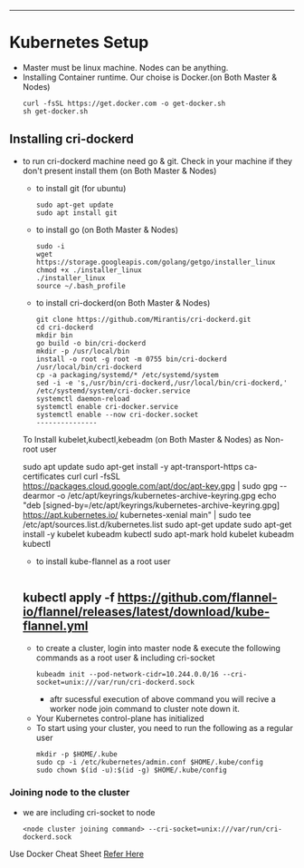 ---------------------
# Kubernetes Setup 
  * Master must be linux machine. Nodes can be anything.
  * Installing Container runtime. Our choise is Docker.(on Both Master & Nodes)
    ```
    curl -fsSL https://get.docker.com -o get-docker.sh
    sh get-docker.sh
    ```
## Installing cri-dockerd
  * to run cri-dockerd machine need go & git. Check in your machine if they don't present install them (on Both Master & Nodes)
    * to install git (for ubuntu)  
       ```
      sudo apt-get update
      sudo apt install git
      ```
    * to install go (on Both Master & Nodes)
      ```
      sudo -i
      wget https://storage.googleapis.com/golang/getgo/installer_linux
      chmod +x ./installer_linux
      ./installer_linux
      source ~/.bash_profile
      ```
    * to install cri-dockerd(on Both Master & Nodes)
      ```
      git clone https://github.com/Mirantis/cri-dockerd.git
      cd cri-dockerd
      mkdir bin
      go build -o bin/cri-dockerd
      mkdir -p /usr/local/bin
      install -o root -g root -m 0755 bin/cri-dockerd /usr/local/bin/cri-dockerd
      cp -a packaging/systemd/* /etc/systemd/system
      sed -i -e 's,/usr/bin/cri-dockerd,/usr/local/bin/cri-dockerd,' /etc/systemd/system/cri-docker.service
      systemctl daemon-reload
      systemctl enable cri-docker.service
      systemctl enable --now cri-docker.socket
      ---------------
    To Install kubelet,kubectl,kebeadm (on Both Master & Nodes) as Non-root user
      
      sudo apt update
      sudo apt-get install -y apt-transport-https ca-certificates curl
      curl -fsSL https://packages.cloud.google.com/apt/doc/apt-key.gpg | sudo gpg --dearmor -o /etc/apt/keyrings/kubernetes-archive-keyring.gpg
      echo "deb [signed-by=/etc/apt/keyrings/kubernetes-archive-keyring.gpg] https://apt.kubernetes.io/ kubernetes-xenial main" | sudo tee /etc/apt/sources.list.d/kubernetes.list
      sudo apt-get update
      sudo apt-get install -y kubelet kubeadm kubectl
      sudo apt-mark hold kubelet kubeadm kubectl
      
    * to install kube-flannel as a root user
      ```
     ##  kubectl apply -f https://github.com/flannel-io/flannel/releases/latest/download/kube-flannel.yml
     
    * to create a cluster, login into master node & execute the following commands as a root user & including cri-socket
      ```
      kubeadm init --pod-network-cidr=10.244.0.0/16 --cri-socket=unix:///var/run/cri-dockerd.sock
      ```
      * aftr sucessful execution of above command you will recive a worker node join command to cluster note down it.
    * Your Kubernetes control-plane has initialized
    * To start using your cluster, you need to run the following as a regular user
      ```
      mkdir -p $HOME/.kube
      sudo cp -i /etc/kubernetes/admin.conf $HOME/.kube/config
      sudo chown $(id -u):$(id -g) $HOME/.kube/config
      ```
### Joining node to the cluster
  * we are including cri-socket to node
    ```
    <node cluster joining command> --cri-socket=unix:///var/run/cri-dockerd.sock
    ``` 
 Use Docker Cheat Sheet [Refer Here](https://kubernetes.io/docs/reference/kubectl/cheatsheet/)